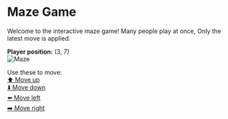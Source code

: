 # Maze Game  
Welcome to the interactive maze game! Many people play at once, Only the latest move is applied.

**Player position:** (3, 7)  
![Maze](https://github-maze-game.vercel.app/images/pos_3_7.png?t=1760695193427)

Use these to move:  
[⬆️ Move up](https://github-maze-game.vercel.app/move/3_7_w)  
[⬇️ Move down](https://github-maze-game.vercel.app/move/3_7_s)  
[⬅️ Move left](https://github-maze-game.vercel.app/move/3_7_a)  
[➡️ Move right](https://github-maze-game.vercel.app/move/3_7_d)
